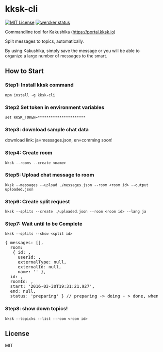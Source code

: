 # kksk-cli
[![MIT License](http://img.shields.io/badge/license-MIT-blue.svg?style=flat)](LICENSE)
[![wercker status](https://app.wercker.com/status/2a09575a0627a542768d0a5a9d81b500/s/master "wercker status")](https://app.wercker.com/project/bykey/2a09575a0627a542768d0a5a9d81b500)

Commandline tool for Kakushika (https://portal.kksk.io)

Split messages to topics, automatically.

By using Kakushika, simply save the message or you will be able to organize a large number of messages to the smart.

## How to Start

### Step1: Install kksk command

```npm install -g kksk-cli```

### Step2 Set token in environment variables

```set KKSK_TOKEN=**********************```

### Step3: download sample chat data
download link: ja=messages.json, en=comming soon!

### Step4: Create room

```kksk --rooms --create <name>```

### Step5: Upload chat message to room

```kksk --messages --upload ./messages.json --room <room id> --output uploaded.json```

### Step6: Create split request

```kksk --splits --create ./uploaded.json --room <room id> --lang ja```

### Step7: Wait until to be Complete

```kksk --splits --show <split id>```

<pre>{ messages: [],
  room:
   { id: ,
     userId: ,
     externalType: null,
     externalId: null,
     name: '' },
  id: ,
  roomId: ,
  start: '2016-03-30T19:31:21.927',
  end: null,
  status: 'preparing' } // preparing -> doing - > done, when it be set cancelled or faild, request has error. </pre>

### Step8: show down topics!

```kksk --topicks --list --room <room id>```

## License

MIT
